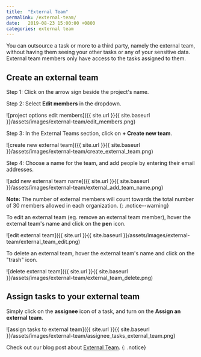 ```yaml
---
title:  "External Team"
permalink: /external-team/
date:   2019-08-23 15:00:00 +0800
categories: external team
---
```

You can outsource a task or more to a third party, namely the external team, without having them seeing your other tasks or any of your sensitive data. External team members only have access to the tasks assigned to them.

## Create an external team 

Step 1: Click on the arrow sign beside the project's name.

Step 2: Select **Edit members** in the dropdown.

![project options edit members]({{ site.url }}{{ site.baseurl }}/assets/images/external-team/edit_members.png)

Step 3: In the External Teams section, click on **+ Create new team**.

![create new external team]({{ site.url }}{{ site.baseurl }}/assets/images/external-team/create_external_team.png)

Step 4: Choose a name for the team, and add people by entering their email addresses.

![add new external team name]({{ site.url }}{{ site.baseurl }}/assets/images/external-team/external_add_team_name.png)

**Note:** The number of external members will count towards the total number of 30 members allowed in each organization.
{: .notice--warning}

To edit an external team (eg. remove an external team member), hover the external team's name and click on the **pen** icon.

![edit external team]({{ site.url }}{{ site.baseurl }}/assets/images/external-team/external_team_edit.png)

To delete an external team, hover the external team's name and click on the "trash" icon.

![delete external team]({{ site.url }}{{ site.baseurl }}/assets/images/external-team/external_team_delete.png)


## Assign tasks to your external team

Simply click on the **assignee** icon of a task, and turn on the **Assign an external team**.

![assign tasks to external team]({{ site.url }}{{ site.baseurl }}/assets/images/external-team/assignee_tasks_external_team.png)

Check out our blog post about [External Team](https://quire.io/blog/p/5-Easy-Steps-to-Quires-External-Team.html).
{: .notice}